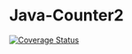 # Java-Counter2

[![Coverage Status](https://coveralls.io/repos/github/Gabbendorf/Java-Counter2/badge.svg?branch=master)](https://coveralls.io/github/Gabbendorf/Java-Counter2?branch=master)
